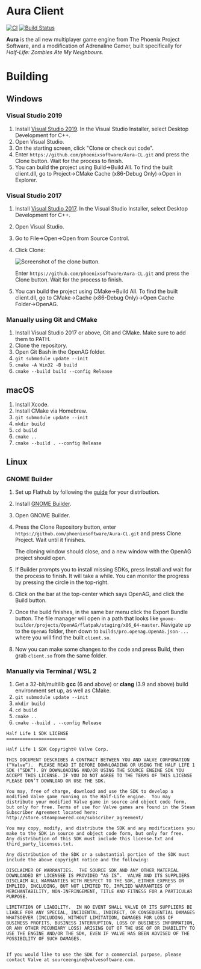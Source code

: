 ﻿Aura Client
======================
[![CI](https://github.com/phoenixprojectsoftware/Aura-CL/actions/workflows/CI.yml/badge.svg?branch=master&event=push)](https://github.com/phoenixprojectsoftware/Aura-CL/actions/workflows/CI.yml)
[![Build Status](https://travis-ci.com/phoenixprojectsoftware/Aura-CL.svg?branch=master)](https://travis-ci.com/phoenixprojectsoftware/Aura-CL)

**Aura** is the all new multiplayer game engine from The Phoenix Project Software, and a modification of Adrenaline Gamer, built specifically for *Half-Life: Zombies Ate My Neighbours.*

# Building
## Windows
### Visual Studio 2019
1. Install [Visual Studio 2019](https://my.visualstudio.com/Downloads?q=Visual%20Studio%20Community%202019). In the Visual Studio Installer, select Desktop Development for C++.
1. Open Visual Studio.
1. On the starting screen, click "Clone or check out code".
1. Enter `https://github.com/phoenixsoftware/Aura-CL.git` and press the Clone button. Wait for the process to finish.
1. You can build the project using Build→Build All. To find the built client.dll, go to Project→CMake Cache (x86-Debug Only)→Open in Explorer.

### Visual Studio 2017
1. Install [Visual Studio 2017](https://my.visualstudio.com/Downloads?q=Visual%20Studio%20Community%202017). In the Visual Studio Installer, select Desktop Development for C++.
1. Open Visual Studio.
1. Go to File→Open→Open from Source Control.
1. Click Clone:

    ![Screenshot of the clone button.](https://user-images.githubusercontent.com/1794388/77243489-8e90ea00-6c1b-11ea-8000-09d576266162.png)

    Enter `https://github.com/phoenixsoftware/Aura-CL.git` and press the Clone button. Wait for the process to finish.
1. You can build the project using CMake→Build All. To find the built client.dll, go to CMake→Cache (x86-Debug Only)→Open Cache Folder→OpenAG.

### Manually using Git and CMake
1. Install Visual Studio 2017 or above, Git and CMake. Make sure to add them to PATH.
1. Clone the repository.
1. Open Git Bash in the OpenAG folder.
1. `git submodule update --init`
1. `cmake -A Win32 -B build`
1. `cmake --build build --config Release`

## macOS
1. Install Xcode.
2. Install CMake via Homebrew.
3. `git submodule update --init`
4. `mkdir build`
5. `cd build`
6. `cmake ..`
7. `cmake --build . --config Release`

## Linux
### GNOME Builder
1. Set up Flathub by following the [guide](https://flatpak.org/setup/) for your distribution.
1. Install [GNOME Builder](https://flathub.org/apps/details/org.gnome.Builder).
1. Open GNOME Builder.
1. Press the Clone Repository button, enter `https://github.com/phoenixsoftware/Aura-CL.git` and press Clone Project. Wait until it finishes.

   The cloning window should close, and a new window with the OpenAG project should open.
1. If Builder prompts you to install missing SDKs, press Install and wait for the process to finish. It will take a while. You can monitor the progress by pressing the circle in the top-right.
1. Click on the bar at the top-center which says OpenAG, and click the Build button.
1. Once the build finishes, in the same bar menu click the Export Bundle button. The file manager will open in a path that looks like `gnome-builder/projects/OpenAG/flatpak/staging/x86_64-master`. Navigate up to the `OpenAG` folder, then down to `builds/pro.openag.OpenAG.json-...` where you will find the built `client.so`.
1. Now you can make some changes to the code and press Build, then grab `client.so` from the same folder.

### Manually via Terminal / WSL 2
1. Get a 32-bit/multilib **gcc** (6 and above) or **clang** (3.9 and above) build environment set up, as well as CMake.
2. `git submodule update --init`
3. `mkdir build`
4. `cd build`
5. `cmake ..`
6. `cmake --build . --config Release`

```
Half Life 1 SDK LICENSE
======================

Half Life 1 SDK Copyright© Valve Corp.  

THIS DOCUMENT DESCRIBES A CONTRACT BETWEEN YOU AND VALVE CORPORATION (“Valve”).  PLEASE READ IT BEFORE DOWNLOADING OR USING THE HALF LIFE 1 SDK (“SDK”). BY DOWNLOADING AND/OR USING THE SOURCE ENGINE SDK YOU ACCEPT THIS LICENSE. IF YOU DO NOT AGREE TO THE TERMS OF THIS LICENSE PLEASE DON’T DOWNLOAD OR USE THE SDK.

You may, free of charge, download and use the SDK to develop a modified Valve game running on the Half-Life engine.  You may distribute your modified Valve game in source and object code form, but only for free. Terms of use for Valve games are found in the Steam Subscriber Agreement located here: http://store.steampowered.com/subscriber_agreement/ 

You may copy, modify, and distribute the SDK and any modifications you make to the SDK in source and object code form, but only for free.  Any distribution of this SDK must include this license.txt and third_party_licenses.txt.  
 
Any distribution of the SDK or a substantial portion of the SDK must include the above copyright notice and the following: 

DISCLAIMER OF WARRANTIES.  THE SOURCE SDK AND ANY OTHER MATERIAL DOWNLOADED BY LICENSEE IS PROVIDED “AS IS”.  VALVE AND ITS SUPPLIERS DISCLAIM ALL WARRANTIES WITH RESPECT TO THE SDK, EITHER EXPRESS OR IMPLIED, INCLUDING, BUT NOT LIMITED TO, IMPLIED WARRANTIES OF MERCHANTABILITY, NON-INFRINGEMENT, TITLE AND FITNESS FOR A PARTICULAR PURPOSE.  

LIMITATION OF LIABILITY.  IN NO EVENT SHALL VALVE OR ITS SUPPLIERS BE LIABLE FOR ANY SPECIAL, INCIDENTAL, INDIRECT, OR CONSEQUENTIAL DAMAGES WHATSOEVER (INCLUDING, WITHOUT LIMITATION, DAMAGES FOR LOSS OF BUSINESS PROFITS, BUSINESS INTERRUPTION, LOSS OF BUSINESS INFORMATION, OR ANY OTHER PECUNIARY LOSS) ARISING OUT OF THE USE OF OR INABILITY TO USE THE ENGINE AND/OR THE SDK, EVEN IF VALVE HAS BEEN ADVISED OF THE POSSIBILITY OF SUCH DAMAGES.  
 
 
If you would like to use the SDK for a commercial purpose, please contact Valve at sourceengine@valvesoftware.com.
```



